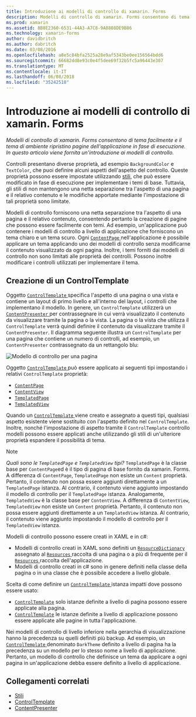 ```yaml
---
title: Introduzione ai modelli di controllo di xamarin. Forms
description: Modelli di controllo di xamarin. Forms consentono di tema facilmente e il tema di ambiente ripristino pagine dell'applicazione in fase di esecuzione. In questo articolo viene fornita un'introduzione ai modelli di controllo.
ms.prod: xamarin
ms.assetid: 8B8E2360-6531-44A3-A7C8-9A8808DE9B86
ms.technology: xamarin-forms
author: davidbritch
ms.author: dabritch
ms.date: 03/08/2016
ms.openlocfilehash: a8e5c84bfa2525a28e9af5343be0ee156564bdd6
ms.sourcegitcommit: 66682dd8e93c0e4f5dee69f32b5fc5a96443e307
ms.translationtype: MT
ms.contentlocale: it-IT
ms.lasthandoff: 06/08/2018
ms.locfileid: "35242518"
---
```

# <a name="introduction-to-xamarinforms-control-templates"></a>Introduzione ai modelli di controllo di xamarin. Forms

_Modelli di controllo di xamarin. Forms consentono di tema facilmente e il tema di ambiente ripristino pagine dell'applicazione in fase di esecuzione. In questo articolo viene fornita un'introduzione ai modelli di controllo._

Controlli presentano diverse proprietà, ad esempio `BackgroundColor` e `TextColor`, che puoi definire alcuni aspetti dell'aspetto del controllo. Queste proprietà possono essere impostate utilizzando [stili](~/xamarin-forms/user-interface/styles/index.md), che può essere modificato in fase di esecuzione per implementare i temi di base. Tuttavia, gli stili di non mantengono una netta separazione tra l'aspetto di una pagina e il relativo contenuto e le modifiche apportate mediante l'impostazione di tali proprietà sono limitate.

Modelli di controllo forniscono una netta separazione tra l'aspetto di una pagina e il relativo contenuto, consentendo pertanto la creazione di pagine che possono essere facilmente con temi. Ad esempio, un'applicazione può contenere i modelli di controllo a livello di applicazione che forniscono un tema chiaro e un tema scuro. Ogni [ `ContentPage` ](https://developer.xamarin.com/api/type/Xamarin.Forms.ContentPage/) nell'applicazione è possibile applicare un tema applicando uno dei modelli di controllo senza modificarne il contenuto visualizzato da ogni pagina. Inoltre, i temi forniti dai modelli di controllo non sono limitati alle proprietà dei controlli. Possono inoltre modificare i controlli utilizzati per implementare il tema.

## <a name="creating-a-controltemplate"></a>Creazione di un ControlTemplate

Oggetto [ `ControlTemplate` ](https://developer.xamarin.com/api/type/Xamarin.Forms.ControlTemplate/) specifica l'aspetto di una pagina o una vista e contiene un layout di primo livello e all'interno del layout, i controlli che implementano il modello. In genere, un `ControlTemplate` utilizzerà un [ `ContentPresenter` ](https://developer.xamarin.com/api/type/Xamarin.Forms.ContentPresenter/) per contrassegnare in cui verrà visualizzato il contenuto da visualizzare tramite la pagina o la vista. La pagina o la vista che utilizza il `ControlTemplate` verrà quindi definire il contenuto da visualizzare tramite il `ContentPresenter`. Il diagramma seguente illustra un `ControlTemplate` per una pagina che contiene un numero di controlli, ad esempio, un `ContentPresenter` contrassegnato da un rettangolo blu:

![](introduction-images/control-template.png "Modello di controllo per una pagina")

Oggetto [ `ControlTemplate` ](https://developer.xamarin.com/api/type/Xamarin.Forms.ControlTemplate/) può essere applicato ai seguenti tipi impostando i relativi `ControlTemplate` proprietà:

- [`ContentPage`](https://developer.xamarin.com/api/type/Xamarin.Forms.ContentPage/)
- [`ContentView`](https://developer.xamarin.com/api/type/Xamarin.Forms.ContentView/)
- [`TemplatedPage`](https://developer.xamarin.com/api/type/Xamarin.Forms.TemplatedPage/)
- [`TemplatedView`](https://developer.xamarin.com/api/type/Xamarin.Forms.TemplatedView/)

Quando un [ `ControlTemplate` ](https://developer.xamarin.com/api/type/Xamarin.Forms.ControlTemplate/) viene creato e assegnato a questi tipi, qualsiasi aspetto esistente viene sostituito con l'aspetto definito nel `ControlTemplate`. Inoltre, nonché l'impostazione di aspetto tramite il `ControlTemplate` controllo modelli possono essere applicati anche utilizzando gli stili di un'ulteriore proprietà espandere il possibilità di tema.

> [!NOTE]
>  *Quali sono le `TemplatedPage` e `TemplatedView` tipi?* `TemplatedPage` è la classe base per `ContentPage`ed è il tipo di pagina di base fornito da xamarin. Forms. A differenza di `ContentPage`, `TemplatedPage` non esiste un `Content` proprietà. Pertanto, il contenuto non possa essere aggiunti direttamente a un `TemplatedPage` istanza. Al contrario, il contenuto viene aggiunto impostando il modello di controllo per il `TemplatedPage` istanza. Analogamente, `TemplatedView` è la classe base per `ContentView`. A differenza di `ContentView`, `TemplatedView` non esiste un `Content` proprietà. Pertanto, il contenuto non possa essere aggiunti direttamente a un `TemplatedView` istanza. Al contrario, il contenuto viene aggiunto impostando il modello di controllo per il `TemplatedView` istanza.

Modelli di controllo possono essere creati in XAML e in c#:

- Modelli di controllo creati in XAML sono definiti un [ `ResourceDictionary` ](https://developer.xamarin.com/api/type/Xamarin.Forms.ResourceDictionary/) assegnato al [ `Resources` ](https://developer.xamarin.com/api/property/Xamarin.Forms.VisualElement.Resources/) raccolta di una pagina o a più di frequente per il [ `Resources` ](https://developer.xamarin.com/api/property/Xamarin.Forms.Application.Resources/) raccolta dell'applicazione.
- Modelli di controllo creati in c# sono in genere definiti nella classe della pagina o in una classe che è possibile accedere a livello globale.

Scelta di come definire un [ `ControlTemplate` ](https://developer.xamarin.com/api/type/Xamarin.Forms.ControlTemplate/) istanza impatti dove possono essere usato:

- [`ControlTemplate`](https://developer.xamarin.com/api/type/Xamarin.Forms.ControlTemplate/) solo istanze definite a livello di pagina possono essere applicate alla pagina.
- [`ControlTemplate`](https://developer.xamarin.com/api/type/Xamarin.Forms.ControlTemplate/) le istanze definite a livello di applicazione possono essere applicate alle pagine in tutta l'applicazione.

Nei modelli di controllo di livello inferiore nella gerarchia di visualizzazione hanno la precedenza su quelli definiti più backup. Ad esempio, un [ `ControlTemplate` ](https://developer.xamarin.com/api/type/Xamarin.Forms.ControlTemplate/) denominato `DarkTheme` definito a livello di pagina ha la precedenza su un modello per lo stesso nome a livello di applicazione. Pertanto, un modello di controllo che definisce un tema da applicare a ogni pagina in un'applicazione debba essere definito a livello di applicazione.


## <a name="related-links"></a>Collegamenti correlati

- [Stili](~/xamarin-forms/user-interface/styles/index.md)
- [ControlTemplate](https://developer.xamarin.com/api/type/Xamarin.Forms.ControlTemplate/)
- [ContentPresenter](https://developer.xamarin.com/api/type/Xamarin.Forms.ContentPresenter/)
